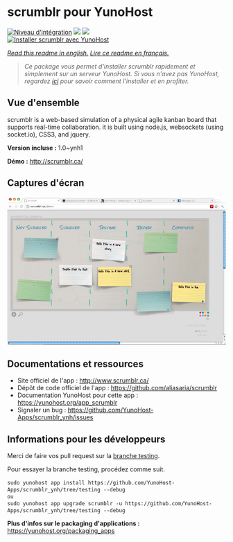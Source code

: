 # scrumblr pour YunoHost

[![Niveau d'intégration](https://dash.yunohost.org/integration/scrumblr.svg)](https://dash.yunohost.org/appci/app/scrumblr) ![](https://ci-apps.yunohost.org/ci/badges/scrumblr.status.svg) ![](https://ci-apps.yunohost.org/ci/badges/scrumblr.maintain.svg)  
[![Installer scrumblr avec YunoHost](https://install-app.yunohost.org/install-with-yunohost.svg)](https://install-app.yunohost.org/?app=scrumblr)

*[Read this readme in english.](./README.md)*
*[Lire ce readme en français.](./README_fr.md)*

> *Ce package vous permet d'installer scrumblr rapidement et simplement sur un serveur YunoHost.
Si vous n'avez pas YunoHost, regardez [ici](https://yunohost.org/#/install) pour savoir comment l'installer et en profiter.*

## Vue d'ensemble

scrumblr is a web-based simulation of a physical agile kanban board that supports real-time collaboration. it is built using node.js, websockets (using socket.io), CSS3, and jquery. 

**Version incluse :** 1.0~ynh1

**Démo :** http://scrumblr.ca/

## Captures d'écran

![](./doc/screenshots/687474703a2f2f736372756d626c722e63612f696d616765732f73637265656e73686f742e706e67.png)

## Documentations et ressources

* Site officiel de l'app : http://www.scrumblr.ca/
* Dépôt de code officiel de l'app : https://github.com/aliasaria/scrumblr
* Documentation YunoHost pour cette app : https://yunohost.org/app_scrumblr
* Signaler un bug : https://github.com/YunoHost-Apps/scrumblr_ynh/issues

## Informations pour les développeurs

Merci de faire vos pull request sur la [branche testing](https://github.com/YunoHost-Apps/scrumblr_ynh/tree/testing).

Pour essayer la branche testing, procédez comme suit.
```
sudo yunohost app install https://github.com/YunoHost-Apps/scrumblr_ynh/tree/testing --debug
ou
sudo yunohost app upgrade scrumblr -u https://github.com/YunoHost-Apps/scrumblr_ynh/tree/testing --debug
```

**Plus d'infos sur le packaging d'applications :** https://yunohost.org/packaging_apps